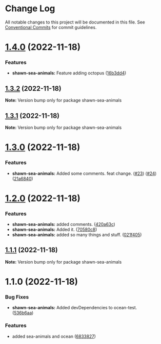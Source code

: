 # Change Log

All notable changes to this project will be documented in this file.
See [Conventional Commits](https://conventionalcommits.org) for commit guidelines.

# [1.4.0](https://github.com/Stompke/testing-lerna/compare/shawn-sea-animals@1.3.2...shawn-sea-animals@1.4.0) (2022-11-18)


### Features

* **shawn-sea-animals:** Feature adding octopus ([16b3dd4](https://github.com/Stompke/testing-lerna/commit/16b3dd4900ac22649bce4c7135ca5fa67b63124e))





## [1.3.2](https://github.com/Stompke/testing-lerna/compare/shawn-sea-animals@1.3.1...shawn-sea-animals@1.3.2) (2022-11-18)

**Note:** Version bump only for package shawn-sea-animals





## [1.3.1](https://github.com/Stompke/testing-lerna/compare/shawn-sea-animals@1.3.0...shawn-sea-animals@1.3.1) (2022-11-18)

**Note:** Version bump only for package shawn-sea-animals





# [1.3.0](https://github.com/Stompke/testing-lerna/compare/shawn-sea-animals@1.2.0...shawn-sea-animals@1.3.0) (2022-11-18)


### Features

* **shawn-sea-animals:** Added some comments. feat change. ([#23](https://github.com/Stompke/testing-lerna/issues/23)) ([#24](https://github.com/Stompke/testing-lerna/issues/24)) ([21a6840](https://github.com/Stompke/testing-lerna/commit/21a6840c9d89c836f8c80f8e8a011082a5aed831))





# [1.2.0](https://github.com/Stompke/testing-lerna/compare/shawn-sea-animals@1.1.1...shawn-sea-animals@1.2.0) (2022-11-18)


### Features

* **shawn-sea-animals:** added comments. ([420a63c](https://github.com/Stompke/testing-lerna/commit/420a63cf18e6005b684f413ced482fd3974b8663))
* **shawn-sea-animals:** Added it. ([70580c8](https://github.com/Stompke/testing-lerna/commit/70580c833a2b2d62ee1527be04c740361e8b9ebc))
* **shawn-sea-animals:** added so many things and stuff. ([021f405](https://github.com/Stompke/testing-lerna/commit/021f405eb79900a3918dff7264e8eeb47b42e680))





## [1.1.1](https://github.com/Stompke/testing-lerna/compare/shawn-sea-animals@1.1.0...shawn-sea-animals@1.1.1) (2022-11-18)

**Note:** Version bump only for package shawn-sea-animals





# 1.1.0 (2022-11-18)


### Bug Fixes

* **shawn-sea-animals:** Added devDependencies to ocean-test. ([536b6aa](https://github.com/Stompke/testing-lerna/commit/536b6aa7d7b9a823f74183c30840664b5e15a720))


### Features

* added sea-animals and ocean ([6833827](https://github.com/Stompke/testing-lerna/commit/68338272e324f6360e0115e548db84bc0209e12f))
